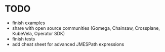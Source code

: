 # TODO

* finish examples
* share with open source communities (Gomega, Chainsaw, Crossplane, KubeVela, Operator SDK)
* finish tests
* add cheat sheet for advanced JMESPath expressions
